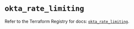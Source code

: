 # `okta_rate_limiting`

Refer to the Terraform Registry for docs: [`okta_rate_limiting`](https://registry.terraform.io/providers/okta/okta/4.14.1/docs/resources/rate_limiting).

